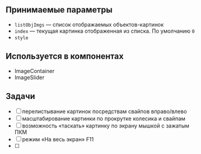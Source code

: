 
## Принимаемые параметры

- `listObjImgs` — список отображаемых объектов-картинок
- `index` — текущая картинка отображенная из списка. По умолчанию `0`
- `style`

## Используется в компонентах

- ImageContainer
- ImageSlider

## Задачи
- [ ] перелистывание картинок посредствам свайпов вправо/влево 
- [ ] масштабирование картинки по прокрутке колесика и свайпам
- [ ] возможность «таскать» картинку по экрану мышкой с зажатым ПКМ
- [ ] режим «На весь экран» F11
- [ ] 
